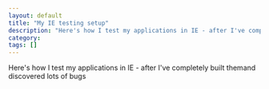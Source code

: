```yaml
---
layout: default
title: "My IE testing setup"
description: "Here's how I test my applications in IE - after I've completely built themand discovered lots of bugs"
category: 
tags: []
---
```

Here's how I test my applications in IE - after I've completely built themand discovered lots of bugs
